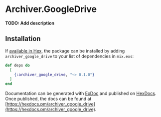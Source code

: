 # Archiver.GoogleDrive

**TODO: Add description**

## Installation

If [available in Hex](https://hex.pm/docs/publish), the package can be installed
by adding `archiver_google_drive` to your list of dependencies in `mix.exs`:

```elixir
def deps do
  [
    {:archiver_google_drive, "~> 0.1.0"}
  ]
end
```

Documentation can be generated with [ExDoc](https://github.com/elixir-lang/ex_doc)
and published on [HexDocs](https://hexdocs.pm). Once published, the docs can
be found at [https://hexdocs.pm/archiver_google_drive](https://hexdocs.pm/archiver_google_drive).

